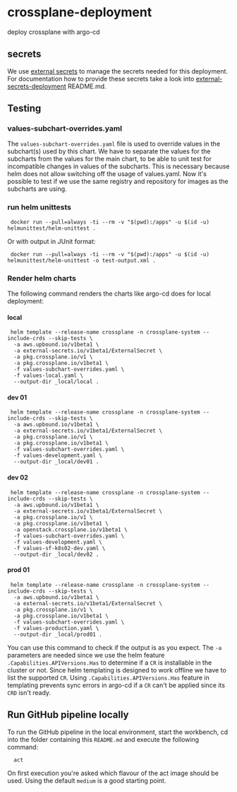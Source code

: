 # crossplane-deployment
deploy crossplane with argo-cd

## secrets

We use [external secrets](https://external-secrets.io) to manage the secrets needed for this deployment.
For documentation how to provide these secrets take a look into
[external-secrets-deployment](https://github.com/steadforce/external-secrets-deployment) README.md.

## Testing

### values-subchart-overrides.yaml

The `values-subchart-overrides.yaml` file is used to override values in the subchart(s) used by this chart.
We have to separate the values for the subcharts from the values for the main chart, to be able to
unit test for incompatible changes in values of the subcharts. This is necessary because helm does not allow
switching off the usage of values.yaml. Now it's possible to test if we use the same registry and repository
for images as the subcharts are using.

### run helm unittests

```shell
 docker run --pull=always -ti --rm -v "$(pwd):/apps" -u $(id -u) helmunittest/helm-unittest .
```

Or with output in JUnit format:

```shell
 docker run --pull=always -ti --rm -v "$(pwd):/apps" -u $(id -u) helmunittest/helm-unittest -o test-output.xml .
```

### Render helm charts
The following command renders the charts like argo-cd does for local deployment:

#### local

```
 helm template --release-name crossplane -n crossplane-system --include-crds --skip-tests \
  -a aws.upbound.io/v1beta1 \
  -a external-secrets.io/v1beta1/ExternalSecret \
  -a pkg.crossplane.io/v1 \
  -a pkg.crossplane.io/v1beta1 \
  -f values-subchart-overrides.yaml \
  -f values-local.yaml \
  --output-dir _local/local . 
```

#### dev 01

```
 helm template --release-name crossplane -n crossplane-system --include-crds --skip-tests \
  -a aws.upbound.io/v1beta1 \
  -a external-secrets.io/v1beta1/ExternalSecret \
  -a pkg.crossplane.io/v1 \
  -a pkg.crossplane.io/v1beta1 \
  -f values-subchart-overrides.yaml \
  -f values-development.yaml \
  --output-dir _local/dev01 . 
```

#### dev 02

```
 helm template --release-name crossplane -n crossplane-system --include-crds --skip-tests \
  -a aws.upbound.io/v1beta1 \
  -a external-secrets.io/v1beta1/ExternalSecret \
  -a pkg.crossplane.io/v1 \
  -a pkg.crossplane.io/v1beta1 \
  -a openstack.crossplane.io/v1beta1 \
  -f values-subchart-overrides.yaml \
  -f values-development.yaml \
  -f values-sf-k8s02-dev.yaml \
  --output-dir _local/dev02 . 
```

#### prod 01

```
 helm template --release-name crossplane -n crossplane-system --include-crds --skip-tests \
  -a aws.upbound.io/v1beta1 \
  -a external-secrets.io/v1beta1/ExternalSecret \
  -a pkg.crossplane.io/v1 \
  -a pkg.crossplane.io/v1beta1 \
  -f values-subchart-overrides.yaml \
  -f values-production.yaml \
  --output-dir _local/prod01 . 
```

You can use this command to check if the output is as you expect. The `-a` parameters are needed since we use the
helm feature `.Capabilities.APIVersions.Has` to determine if a `CR` is installable in the cluster or not. Since
helm templating is designed to work offline we have to list the supported `CR`. Using `.Capabilities.APIVersions.Has`
feature in templating prevents sync errors in argo-cd if a `CR` can't be applied since its `CRD` isn't ready.

## Run GitHub pipeline locally

To run the GitHub pipeline in the local environment, start the workbench, cd into the folder containing this
`README.md` and execute the following command:

```shell
  act
```

On first execution you're asked which flavour of the act image should be used. Using the default `medium`
is a good starting point.
